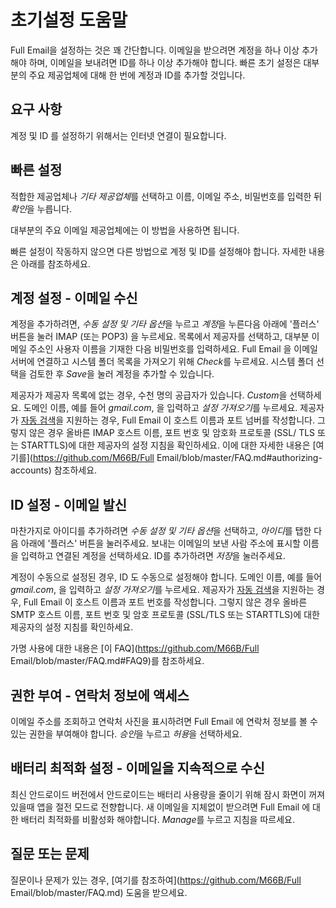 # 초기설정 도움말

Full Email을 설정하는 것은 꽤 간단합니다. 이메일을 받으려면 계정을 하나 이상 추가해야 하며, 이메일을 보내려면 ID를 하나 이상 추가해야 합니다. 빠른 초기 설정은 대부분의 주요 제공업체에 대해 한 번에 계정과 ID를 추가할 것입니다.

## 요구 사항

계정 및 ID 를 설정하기 위해서는 인터넷 연결이 필요합니다.

## 빠른 설정

적합한 제공업체나 *기타 제공업체*를 선택하고 이름, 이메일 주소, 비밀번호를 입력한 뒤 *확인*을 누릅니다.

대부분의 주요 이메일 제공업체에는 이 방법을 사용하면 됩니다.

빠른 설정이 작동하지 않으면 다른 방법으로 계정 및 ID를 설정해야 합니다. 자세한 내용은 아래를 참조하세요.

## 계정 설정 - 이메일 수신

계정을 추가하려면, *수동 설정 및 기타 옵션*을 누르고 *계정*을 누른다음 아래에 '플러스' 버튼을 눌러 IMAP (또는 POP3) 을 누르세요. 목록에서 제공자를 선택하고, 대부분 이메일 주소인 사용자 이름을 기재한 다음 비밀번호를 입력하세요. Full Email 을 이메일 서버에 연결하고 시스템 폴더 목록을 가져오기 위해 *Check*를 누르세요. 시스템 폴더 선택을 검토한 후 *Save*을 눌러 계정을 추가할 수 있습니다. 

제공자가 제공자 목록에 없는 경우, 수천 명의 공급자가 있습니다. *Custom*을 선택하세요. 도메인 이름, 예를 들어 *gmail.com*, 을 입력하고 *설정 가져오기*를 누르세요. 제공자가 [자동 검색](https://tools.ietf.org/html/rfc6186)을 지원하는 경우, Full Email 이 호스트 이름과 포트 넘버를 작성합니다. 그렇지 않은 경우 올바른 IMAP 호스트 이름, 포트 번호 및 암호화 프로토콜 (SSL/ TLS 또는 STARTTLS)에 대한 제공자의 설정 지침을 확인하세요. 이에 대한 자세한 내용은 [여기를](https://github.com/M66B/Full Email/blob/master/FAQ.md#authorizing-accounts) 참조하세요.

## ID 설정 - 이메일 발신

마찬가지로 아이디를 추가하려면 *수동 설정 및 기타 옵션*을 선택하고, *아이디*를 탭한 다음 아래에 '플러스' 버튼을 눌러주세요. 보내는 이메일의 보낸 사람 주소에 표시할 이름을 입력하고 연결된 계정을 선택하세요. ID를 추가하려면 *저장*을 눌러주세요.

계정이 수동으로 설정된 경우, ID 도 수동으로 설정해야 합니다. 도메인 이름, 예를 들어 *gmail.com*, 을 입력하고 *설정 가져오기*를 누르세요. 제공자가 [자동 검색](https://tools.ietf.org/html/rfc6186)을 지원하는 경우, Full Email 이 호스트 이름과 포트 번호를 작성합니다. 그렇지 않은 경우 올바른 SMTP 호스트 이름, 포트 번호 및 암호 프로토콜 (SSL/TLS 또는 STARTTLS)에 대한 제공자의 설정 지침를 확인하세요. 

가명 사용에 대한 내용은 [이 FAQ](https://github.com/M66B/Full Email/blob/master/FAQ.md#FAQ9)를 참조하세요.

## 권한 부여 - 연락처 정보에 액세스

이메일 주소를 조회하고 연락처 사진을 표시하려면 Full Email 에 연락처 정보를 볼 수 있는 권한을 부여해야 합니다. *승인*을 누르고 *허용*을 선택하세요.

## 배터리 최적화 설정 - 이메일을 지속적으로 수신

최신 안드로이드 버전에서 안드로이드는 배터리 사용량을 줄이기 위해 잠시 화면이 꺼져 있을때 앱을 절전 모드로 전향합니다. 새 이메일을 지체없이 받으려면 Full Email 에 대한 배터리 최적화를 비활성화 해야합니다. *Manage*를 누르고 지침을 따르세요.

## 질문 또는 문제

질문이나 문제가 있는 경우, [여기를 참조하여](https://github.com/M66B/Full Email/blob/master/FAQ.md) 도움을 받으세요.